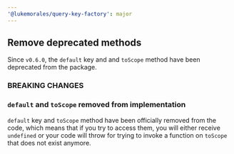 ```yaml
---
'@lukemorales/query-key-factory': major
---
```


## Remove deprecated methods
Since `v0.6.0`, the `default` key and and `toScope` method have been deprecated from the package.

### BREAKING CHANGES

### `default` and `toScope` removed from implementation
`default` key and `toScope` method have been officially removed from the code, which means that if you try to access them, you will either receive `undefined` or your code will throw for trying to invoke a function on `toScope` that does not exist anymore.

